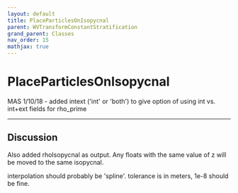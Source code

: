 ```yaml
---
layout: default
title: PlaceParticlesOnIsopycnal
parent: WVTransformConstantStratification
grand_parent: Classes
nav_order: 15
mathjax: true
---
```


#  PlaceParticlesOnIsopycnal

MAS 1/10/18 - added intext ('int' or 'both') to give option of using int vs. int+ext fields for rho_prime


---

## Discussion
Also added rhoIsopycnal as output.
  Any floats with the same value of z will be moved to the same
  isopycnal.
 
  interpolation should probably be 'spline'.
  tolerance is in meters, 1e-8 should be fine.
